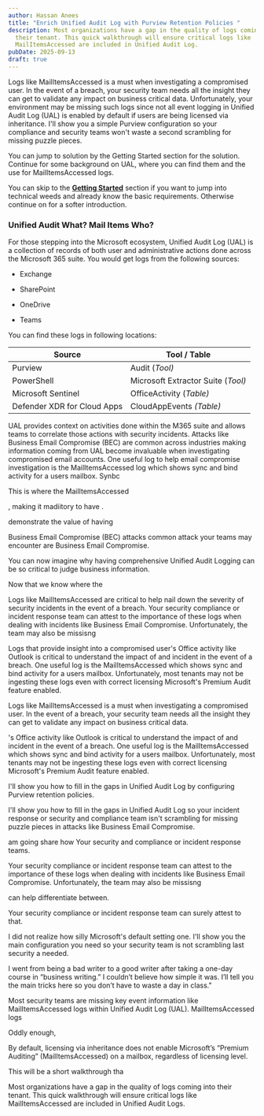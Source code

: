 ```yaml
---
author: Hassan Anees
title: "Enrich Unified Audit Log with Purview Retention Policies "
description: Most organizations have a gap in the quality of logs coming into
  their tenant. This quick walkthrough will ensure critical logs like
  MailItemsAccessed are included in Unified Audit Log.
pubDate: 2025-09-13
draft: true
---
```

Logs like MailItemsAccessed is a must when investigating a compromised user. In the event of a breach, your security team needs all the insight they can get to validate any impact on business critical data. Unfortunately, your environment may be missing such logs since not all event logging in Unified Audit Log (UAL) is enabled by default if users are being licensed via inheritance. I'll show you a simple Purview configuration so your compliance and security teams won't waste a second scrambling for missing puzzle pieces.

You can jump to solution by the Getting Started section for the solution. Continue for some background on UAL, where you can find them and the use for MailItemsAccessed logs.

You can skip to the [**Getting Started**](#getting-started) section if you want to jump into technical weeds and already know the basic requirements. Otherwise continue on for a softer introduction.

### Unified Audit What? Mail Items Who?

For those stepping into the Microsoft ecosystem, Unified Audit Log (UAL) is a collection of records of both user and administrative actions done across the Microsoft 365 suite. You would get logs from the following sources:

*   Exchange
    
*   SharePoint
    
*   OneDrive
    
*   Teams
    

You can find these logs in following locations:

| Source | Tool / Table |
| --- | --- |
| Purview | Audit (_Tool)_ |
| PowerShell | Microsoft Extractor Suite (_Tool)_ |
| Microsoft Sentinel | OfficeActivity (_Table)_ |
| Defender XDR for Cloud Apps | CloudAppEvents _(Table)_ |

UAL provides context on activities done within the M365 suite and allows teams to correlate those actions with security incidents. Attacks like Business Email Compromise (BEC) are common across industries making information coming from UAL become invaluable when investigating compromised email accounts. One useful log to help email compromise investigation is the MailItemsAccessed log which shows sync and bind activity for a users mailbox. Synbc

This is where the MailItemsAccessed

, making it madiitory to have .

demonstrate the value of having

Business Email Compromise (BEC) attacks common attack your teams may encounter are Business Email Compromise.

You can now imagine why having comprehensive Unified Audit Logging can be so critical to judge business information.

Now that we know where the

Logs like MailItemsAccessed are critical to help nail down the severity of security incidents in the event of a breach. Your security compliance or incident response team can attest to the importance of these logs when dealing with incidents like Business Email Compromise. Unfortunately, the team may also be missisng

Logs that provide insight into a compromised user's Office activity like Outlook is critical to understand the impact of and incident in the event of a breach. One useful log is the MailItemsAccessed which shows sync and bind activity for a users mailbox. Unfortunately, most tenants may not be ingesting these logs even with correct licensing Microsoft's Premium Audit feature enabled.

Logs like MailItemsAccessed is a must when investigating a compromised user. In the event of a breach, your security team needs all the insight they can get to validate any impact on business critical data.

's Office activity like Outlook is critical to understand the impact of and incident in the event of a breach. One useful log is the MailItemsAccessed which shows sync and bind activity for a users mailbox. Unfortunately, most tenants may not be ingesting these logs even with correct licensing Microsoft's Premium Audit feature enabled.

I'll show you how to fill in the gaps in Unified Audit Log by configuring Purview retention policies.

I'll show you how to fill in the gaps in Unified Audit Log so your incident response or security and compliance team isn't scrambling for missing puzzle pieces in attacks like Business Email Compromise.

am going share how Your security and compliance or incident response teams.

Your security compliance or incident response team can attest to the importance of these logs when dealing with incidents like Business Email Compromise. Unfortunately, the team may also be missisng

can help differentiate between.

Your security compliance or incident response team can surely attest to that.

I did not realize how silly Microsoft's default setting one. I'll show you the main configuration you need so your security team is not scrambling last security a needed.

I went from being a bad writer to a good writer after taking a one-day course in “business writing.” I couldn’t believe how simple it was. I’ll tell you the main tricks here so you don’t have to waste a day in class."

Most security teams are missing key event information like MailItemsAccessed logs within Unified Audit Log (UAL). MailItemsAccessed logs

Oddly enough,

By default, licensing via inheritance does not enable Microsoft’s “Premium Auditing” (MailItemsAccessed) on a mailbox, regardless of licensing level.  

This will be a short walkthrough tha

Most organizations have a gap in the quality of logs coming into their tenant. This quick walkthrough will ensure critical logs like MailItemsAccessed are included in Unified Audit Logs.